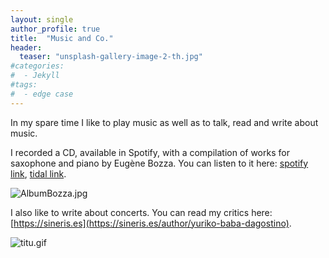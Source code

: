 ```yaml
---
layout: single
author_profile: true
title:  "Music and Co."
header:
  teaser: "unsplash-gallery-image-2-th.jpg"
#categories: 
#  - Jekyll
#tags:
#  - edge case
---
```


In my spare time I like to play music as well as to talk, read and write about music. 

I recorded a CD, available in Spotify, with a compilation of works for saxophone and piano by Eugène Bozza. You can listen to it here: [spotify link](https://open.spotify.com/intl-es/album/1trG4jSg5FkegeBfbXVidx?si=VPMFWLQkQquMGZ7sOFnC_A), [tidal link](https://tidal.com/browse/album/218713426).

![AlbumBozza.jpg](https://drive.google.com/file/d/1yAc3twy1inGvdg4Jr199KiZnKKIXKnRg/view?usp=sharing)

I also like to write about concerts. You can read my critics here: [https://sineris.es](https://sineris.es/author/yuriko-baba-dagostino).

![titu.gif](https://drive.google.com/file/d/1yooa_OEEjoKRSzwT3aT6_WOSnaQ-Kqhw/view?usp=sharing)